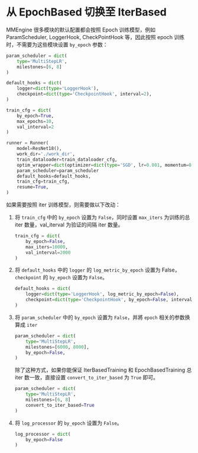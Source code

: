 # 从 EpochBased 切换至 IterBased

MMEngine 很多模块的默认配置都会按照 Epoch 训练模型，例如 ParamScheduler, LoggerHook, CheckPointHook 等，因此按照 epoch 训练时，不需要为这些模块设置 `by_epoch` 参数：

```python
param_scheduler = dict(
    type='MultiStepLR',
    milestones=[6, 8]
)

default_hooks = dict(
    logger=dict(type='LoggerHook'),
    checkpoint=dict(type='CheckpointHook', interval=2),
)

train_cfg = dict(
    by_epoch=True,
    max_epochs=10,
    val_interval=2
)

runner = Runner(
    model=ResNet18(),
    work_dir='./work_dir',
    train_dataloader=train_dataloader_cfg,
    optim_wrapper=dict(optimizer=dict(type='SGD', lr=0.001, momentum=0.9)),
    param_scheduler=param_scheduler
    default_hooks=default_hooks,
    train_cfg=train_cfg,
    resume=True,
)
```

如果需要按照 iter 训练模型，则需要做以下改动：

1. 将 `train_cfg` 中的 `by_epoch` 设置为 `False`，同时设置 `max_iters` 为训练的总 iter 数量，val_iterval 为验证的间隔 iter 数量。

   ```python
   train_cfg = dict(
       by_epoch=False,
       max_iters=10000,
       val_interval=2000
   )
   ```

2. 将 `default_hooks` 中的 `logger` 的 `log_metric_by_epoch` 设置为 False， `checkpoint` 的 `by_epoch` 设置为 `False`。

   ```python
   default_hooks = dict(
       logger=dict(type='LoggerHook', log_metric_by_epoch=False),
       checkpoint=dict(type='CheckpointHook', by_epoch=False, interval=2000),
   )
   ```

3. 将 `param_scheduler` 中的 `by_epoch` 设置为 `False`，并將 `epoch` 相关的参数换算成 `iter`

   ```python
   param_scheduler = dict(
       type='MultiStepLR',
       milestones=[6000, 8000],
       by_epoch=False,
   )
   ```

   除了这种方式，如果你能保证 IterBasedTraining 和 EpochBasedTraining 总 iter 数一致，直接设置 `convert_to_iter_based` 为 `True` 即可。

   ```python
   param_scheduler = dict(
       type='MultiStepLR',
       milestones=[6, 8]
       convert_to_iter_based=True
   )
   ```

4. 将 `log_processor` 的 `by_epoch` 设置为 `False`。

   ```python
   log_processor = dict(
       by_epoch=False
   )
   ```
